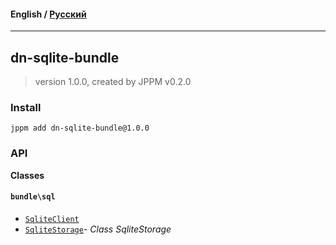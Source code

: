 #### **English** / [Русский](README.ru.md)

---

## dn-sqlite-bundle
> version 1.0.0, created by JPPM v0.2.0


### Install
```
jppm add dn-sqlite-bundle@1.0.0
```

### API
**Classes**

#### `bundle\sql`

- [`SqliteClient`](https://github.com/jphp-compiler/develnext/blob/master/bundles/dn-sqlite-bundle/api-docs/classes/bundle/sql/SqliteClient.md)
- [`SqliteStorage`](https://github.com/jphp-compiler/develnext/blob/master/bundles/dn-sqlite-bundle/api-docs/classes/bundle/sql/SqliteStorage.md)- _Class SqliteStorage_